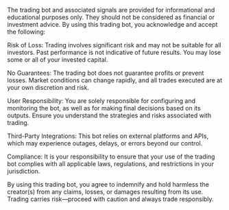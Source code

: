 The trading bot and associated signals are provided for informational and educational purposes only. They should not be considered as financial or investment advice. By using this trading bot, you acknowledge and accept the following:

Risk of Loss: Trading involves significant risk and may not be suitable for all investors. Past performance is not indicative of future results. You may lose some or all of your invested capital.

No Guarantees: The trading bot does not guarantee profits or prevent losses. Market conditions can change rapidly, and all trades executed are at your own discretion and risk.

User Responsibility: You are solely responsible for configuring and monitoring the bot, as well as for making final decisions based on its outputs. Ensure you understand the strategies and risks associated with trading.

Third-Party Integrations: This bot relies on external platforms and APIs, which may experience outages, delays, or errors beyond our control.

Compliance: It is your responsibility to ensure that your use of the trading bot complies with all applicable laws, regulations, and restrictions in your jurisdiction.

By using this trading bot, you agree to indemnify and hold harmless the creator(s) from any claims, losses, or damages resulting from its use. Trading carries risk—proceed with caution and always trade responsibly.